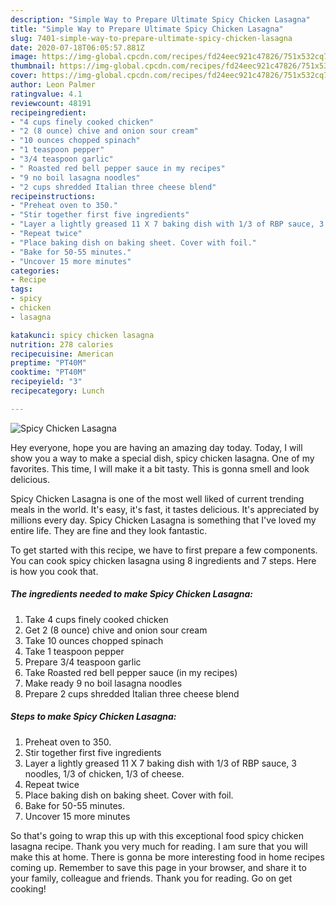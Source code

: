 ```yaml
---
description: "Simple Way to Prepare Ultimate Spicy Chicken Lasagna"
title: "Simple Way to Prepare Ultimate Spicy Chicken Lasagna"
slug: 7401-simple-way-to-prepare-ultimate-spicy-chicken-lasagna
date: 2020-07-18T06:05:57.881Z
image: https://img-global.cpcdn.com/recipes/fd24eec921c47826/751x532cq70/spicy-chicken-lasagna-recipe-main-photo.jpg
thumbnail: https://img-global.cpcdn.com/recipes/fd24eec921c47826/751x532cq70/spicy-chicken-lasagna-recipe-main-photo.jpg
cover: https://img-global.cpcdn.com/recipes/fd24eec921c47826/751x532cq70/spicy-chicken-lasagna-recipe-main-photo.jpg
author: Leon Palmer
ratingvalue: 4.1
reviewcount: 48191
recipeingredient:
- "4 cups finely cooked chicken"
- "2 (8 ounce) chive and onion sour cream"
- "10 ounces chopped spinach"
- "1 teaspoon pepper"
- "3/4 teaspoon garlic"
- " Roasted red bell pepper sauce in my recipes"
- "9 no boil lasagna noodles"
- "2 cups shredded Italian three cheese blend"
recipeinstructions:
- "Preheat oven to 350."
- "Stir together first five ingredients"
- "Layer a lightly greased 11 X 7 baking dish with 1/3 of RBP sauce, 3 noodles, 1/3 of chicken, 1/3 of cheese."
- "Repeat twice"
- "Place baking dish on baking sheet. Cover with foil."
- "Bake for 50-55 minutes."
- "Uncover 15 more minutes"
categories:
- Recipe
tags:
- spicy
- chicken
- lasagna

katakunci: spicy chicken lasagna 
nutrition: 278 calories
recipecuisine: American
preptime: "PT40M"
cooktime: "PT40M"
recipeyield: "3"
recipecategory: Lunch

---
```



![Spicy Chicken Lasagna](https://img-global.cpcdn.com/recipes/fd24eec921c47826/751x532cq70/spicy-chicken-lasagna-recipe-main-photo.jpg)

Hey everyone, hope you are having an amazing day today. Today, I will show you a way to make a special dish, spicy chicken lasagna. One of my favorites. This time, I will make it a bit tasty. This is gonna smell and look delicious.

Spicy Chicken Lasagna is one of the most well liked of current trending meals in the world. It's easy, it's fast, it tastes delicious. It's appreciated by millions every day. Spicy Chicken Lasagna is something that I've loved my entire life. They are fine and they look fantastic.




To get started with this recipe, we have to first prepare a few components. You can cook spicy chicken lasagna using 8 ingredients and 7 steps. Here is how you cook that.

<!--inarticleads1-->

##### The ingredients needed to make Spicy Chicken Lasagna:

1. Take 4 cups finely cooked chicken
1. Get 2 (8 ounce) chive and onion sour cream
1. Take 10 ounces chopped spinach
1. Take 1 teaspoon pepper
1. Prepare 3/4 teaspoon garlic
1. Take  Roasted red bell pepper sauce (in my recipes)
1. Make ready 9 no boil lasagna noodles
1. Prepare 2 cups shredded Italian three cheese blend




<!--inarticleads2-->

##### Steps to make Spicy Chicken Lasagna:

1. Preheat oven to 350.
1. Stir together first five ingredients
1. Layer a lightly greased 11 X 7 baking dish with 1/3 of RBP sauce, 3 noodles, 1/3 of chicken, 1/3 of cheese.
1. Repeat twice
1. Place baking dish on baking sheet. Cover with foil.
1. Bake for 50-55 minutes.
1. Uncover 15 more minutes




So that's going to wrap this up with this exceptional food spicy chicken lasagna recipe. Thank you very much for reading. I am sure that you will make this at home. There is gonna be more interesting food in home recipes coming up. Remember to save this page in your browser, and share it to your family, colleague and friends. Thank you for reading. Go on get cooking!
